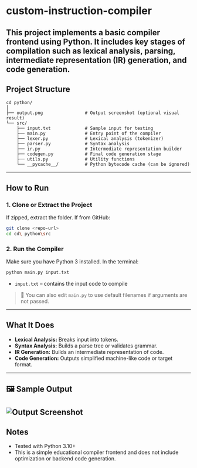# custom-instruction-compiler
This project implements a basic compiler frontend using Python. It includes key stages of compilation such as lexical analysis, parsing, intermediate representation (IR) generation, and code generation.
---
## Project Structure

```
cd python/
│
├── output.png                # Output screenshot (optional visual result)
└── src/
    ├── input.txt             # Sample input for testing
    ├── main.py               # Entry point of the compiler
    ├── lexer.py              # Lexical analysis (tokenizer)
    ├── parser.py             # Syntax analysis
    ├── ir.py                 # Intermediate representation builder
    ├── codegen.py            # Final code generation stage
    ├── utils.py              # Utility functions
    └── __pycache__/          # Python bytecode cache (can be ignored)
```

---

## How to Run

### 1. Clone or Extract the Project

If zipped, extract the folder. If from GitHub:

```bash
git clone <repo-url>
cd cd\ python\src
```

### 2. Run the Compiler

Make sure you have Python 3 installed. In the terminal:

```bash
python main.py input.txt
```

- `input.txt` – contains the input code to compile

> 📝 You can also edit `main.py` to use default filenames if arguments are not passed.

---

##  What It Does
- **Lexical Analysis:** Breaks input into tokens.
- **Syntax Analysis:** Builds a parse tree or validates grammar.
- **IR Generation:** Builds an intermediate representation of code.
- **Code Generation:** Outputs simplified machine-like code or target format.
---

## 🖼 Sample Output

![Output Screenshot](../output.png)
---

## Notes

- Tested with Python 3.10+
- This is a simple educational compiler frontend and does not include optimization or backend code generation.
